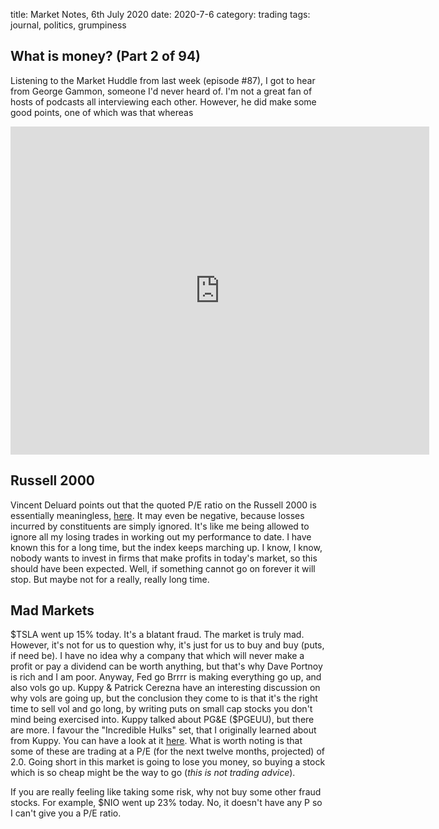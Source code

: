 title: Market Notes, 6th July 2020
date: 2020-7-6
category: trading
tags: journal, politics, grumpiness


## What is money? (Part 2 of 94)

Listening to the Market Huddle from last week (episode #87), I got to hear from George Gammon, 
someone I'd never heard of.
I'm not a great fan of hosts of podcasts all interviewing each other.
However, he did make some good points,  one of which was that whereas 
<iframe src="https://fred.stlouisfed.org/graph/graph-landing.php?g=sFJg&width=670&height=475" scrolling="no" frameborder="0"style="overflow:hidden; width:670px; height:525px;" allowTransparency="true" loading="lazy"></iframe>


## Russell 2000

Vincent Deluard points out that the quoted P/E ratio on the Russell 2000 is essentially meaningless,
[here](https://www.marketwatch.com/story/this-is-the-simple-reason-you-cant-believe-the-pe-ratio-for-the-russell-2000-right-now-2020-07-05).
It may even be negative, because losses incurred by constituents are simply ignored.
It's like me being allowed to ignore all my losing trades in working out my performance to date.
I have known this for a long time, but the index keeps marching up.
I know, I know, nobody wants to invest in firms that make profits in today's market, 
so this should have been expected.
Well, if something cannot go on forever it will stop.
But maybe not for a really, really long time.

## Mad Markets

$TSLA went up 15% today. It's a blatant fraud. The market is truly mad.
However, it's not for us to question why, it's just for us to buy and buy (puts, if need be).
I have no idea why a company that which will never make a profit or pay a dividend can be worth anything,
but that's why Dave Portnoy is rich and I am poor.
Anyway, Fed go Brrrr is making everything go up,
and also vols go up.
Kuppy & Patrick Cerezna have an interesting discussion on why vols are going up,
but the conclusion they come to is that it's the right time to sell vol and go long,
by writing puts on small cap stocks you don't mind being exercised into.
Kuppy talked about PG&E ($PGEUU), but there are more.
I favour the "Incredible Hulks" set, that I originally learned about from Kuppy.
You can have a look at it [here](https://www.koyfin.com/myd/5e830370d9be6037d4ad6746).
What is worth noting is that some of these are trading at a P/E (for the next twelve months, projected) of 2.0. 
Going short in this market is going to lose you money, so buying a stock which is so cheap might be the way to go (*this is not trading advice*).

If you are really feeling like taking some risk, why not buy some other fraud stocks.
For example, $NIO went up 23% today. No, it doesn't have any P so I can't give you a P/E ratio.